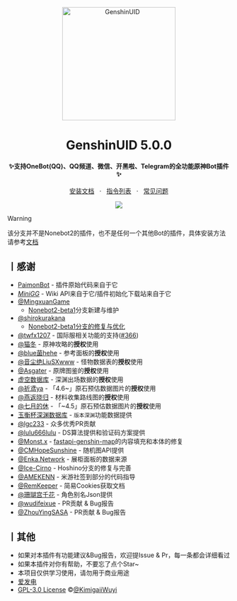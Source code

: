 <p align="center">
  <a href="https://github.com/KimigaiiWuyi/GenshinUID/"><img src="https://s2.loli.net/2023/03/25/bareSdYcsmRPOyZ.png" width="256" height="256" alt="GenshinUID"></a>
</p>
<h1 align = "center">GenshinUID 5.0.0</h1>
<h4 align = "center">✨支持OneBot(QQ)、QQ频道、微信、开黑啦、Telegram的全功能原神Bot插件✨</h4>
<div align = "center">
        <a href="https://docs.sayu-bot.com/" target="_blank">安装文档</a> &nbsp; · &nbsp;
        <a href="https://docs.sayu-bot.com/PluginsHelp/GenshinUID.html" target="_blank">指令列表</a> &nbsp; · &nbsp;
        <a href="https://docs.sayu-bot.com/FAQ/">常见问题</a>
</div>
<p align="center">
  <a><img src="https://s2.loli.net/2023/03/26/76oWuYJwg18aXL2.jpg"></a>
</p>


> [!WARNING]
> 该分支并不是Nonebot2的插件，也不是任何一个其他Bot的插件，具体安装方法请参考[文档](https://docs.sayu-bot.com/)
## 丨感谢

- [PaimonBot](https://github.com/XiaoMiku01/PaimonBot) - 插件原始代码来自于它
- *[MiniGG](https://www.minigg.cn/)* - Wiki API来自于它/插件初始化下载站来自于它
- [@MingxuanGame](https://github.com/MingxuanGame)
  - [Nonebot2-beta1](https://github.com/KimigaiiWuyi/GenshinUID/tree/nonebot2-beta1)分支新建与维护
- [@shirokurakana](https://github.com/shirokurakana)
  - [Nonebot2-beta1分支的修复与优化](https://github.com/KimigaiiWuyi/GenshinUID/pull/118)
- [@twfx1207](https://github.com/twfx1207) - 国际服相关功能的支持([#366](https://github.com/KimigaiiWuyi/GenshinUID/pull/366))
- [@猫冬](https://bbs.mihoyo.com/ys/accountCenter/postList?id=74019947) - 原神攻略的**授权**使用
- [@blue菌hehe](https://bbs.mihoyo.com/ys/accountCenter/postList?id=160367110) - 参考面板的**授权**使用
- [@音尘绝LiuSXwww](https://bbs.mihoyo.com/ys/accountCenter/postList?id=271681956) - 怪物数据表的**授权**使用
- [@Asgater](https://www.miyoushe.com/ys/accountCenter/postList?id=79695828) - 原牌图鉴的**授权**使用
- [虚空数据库](https://akashadata.com/) - 深渊出场数据的**授权**使用
- [@祈鸢ya](https://www.miyoushe.com/ys/accountCenter/postList?id=137101761) - 「4.6~」原石预估数据图片的**授权**使用
- [@燕返晓归](https://www.miyoushe.com/ys/accountCenter/postList?id=184505932) - 材料收集路线图的**授权**使用
- [@七月的休](https://www.miyoushe.com/ys/accountCenter/postList?id=218945821) - 「~4.5」原石预估数据图片的**授权**使用
- [玉衡杯深渊数据库](http://www.yuhengcup.top/abyss) - `版本深渊`功能数据提供
- [@lgc233](https://github.com/lgc2333) - 众多优秀PR贡献
- [@lulu666lulu](https://github.com/lulu666lulu) - DS算法提供和验证码方案提供
- [@Monst.x](https://github.com/monsterxcn) - [fastapi-genshin-map](https://github.com/KimigaiiWuyi/fastapi_genshin_map)的内容填充和本体的修复
- [@CMHopeSunshine](https://github.com/CMHopeSunshine) - 随机图API提供
- [@Enka.Network](https://enka.shinshin.moe/) - 展柜面板的数据来源
- [@Ice-Cirno](https://github.com/Ice-Cirno) - Hoshino分支的修复与完善
- [@AMEKENN](https://github.com/AMEKENN) - 米游社签到部分的代码指导
- [@RemKeeper](https://github.com/RemKeeper) - 简易Cookies获取文档
- [@珊瑚宫千花](https://space.bilibili.com/398528056) - 角色别名Json提供
- [@wudifeixue](https://github.com/wudifeixue) - PR贡献 & Bug报告
- [@ZhouYingSASA](https://github.com/ZhouYingSASA) - PR贡献 & Bug报告

## 丨其他

+ 如果对本插件有功能建议&Bug报告，欢迎提Issue & Pr，每一条都会详细看过
+ 如果本插件对你有帮助，不要忘了点个Star~
+ 本项目仅供学习使用，请勿用于商业用途
+ [爱发电](https://afdian.net/@KimigaiiWuyi)
+ [GPL-3.0 License](https://github.com/KimigaiiWuyi/GenshinUID/blob/main/LICENSE) ©[@KimigaiiWuyi](https://github.com/KimigaiiWuyi)
